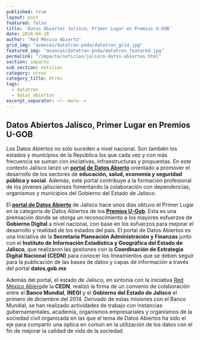 ```yaml
---
published: true
layout: post
featured: false
title: 'Datos Abiertos Jalisco, Primer Lugar en Premios U-GOB'
date: 2016-04-28
author: "Red México Abierto"
grid_img: "avances/datatron-pnda/datatron_grid.jpg"
featured_img: "avances/datatron-pnda/datatron_featured.jpg"
permalink: "/impacto/noticias/jalisco-datos-abiertos.html"
section: impacto
sub_section: noticias
category: otros
category_title: Otros
tags:
  - datatron
  - datos abiertos
excerpt_separator: <!--more-->
---
```


**Datos Abiertos Jalisco, Primer Lugar en Premios U-GOB**
---------------------------------------------------------

Los Datos Abiertos no solo suceden a nivel nacional. Son también los estados y municipios de la República los que cada vez y con más frecuencia se suman con iniciativas, infraestructuras y propuestas. En este contexto Jalisco lanzó un **[portal de Datos Abierto](https://datos.jalisco.gob.mx/)** orientado a promover el desarrollo de los sectores de **educación, salud, economía y seguridad pública y social**. Además, este portal contribuye a la formación profesional de los jóvenes jaliscienses fomentando la colaboración con dependencias, organismos y municipios del Gobierno del Estado de Jalisco. 

El **[portal de Datos Abierto](https://datos.jalisco.gob.mx/)** de Jalisco hace unos días obtuvo el Primer Lugar en la categoría de Datos Abiertos de los **[Premios U-Gob](http://www.u-gob.com/resultados-de-los-premios-al-gobierno-digital-u-gob-2015/)**. Esta es una premiación donde se otorga un reconocimiento a los mayores esfuerzos de **Gobierno Digital** a nivel nacional, con base en los esfuerzos para mejorar el desarrollo y realidad de los estados del país. El portal de Datos Abiertos es una Iniciativa  de la **Secretaría Planeación  Administración  y Finanzas** junto con el **Instituto de Información Estadística y Geográfica del Estado de Jalisco**, que realizaron las gestiones con la **Coordinación de Estrategia Digital Nacional (CEDN)** para conocer los lineamientos que se deben seguir para la publicación de las bases de datos y capas de información a través del portal **datos.gob.mx**

Además del portal, el estado de Jalisco, en sintonía con la iniciativa [Red México Abiero](mxabierto.org/)de la **CEDN**, realizó la firma de un convenio de colaboración entre el **Banco Mundial**, **INEGI** y el **Gobierno del Estado de Jalisco** el primero de diciembre del 2014. Derivado de estas misiones con el Banco Mundial, se han realizado actividades de trabajo con instancias gubernamentales, academia, organismos empresariales y organismos de la sociedad civil organizada en las que el tema de Datos Abiertos ha sido el eje para compartir una óptica en común en la utilización de los datos con el fin de mejorar la calidad de vida de la sociedad.


 
 





